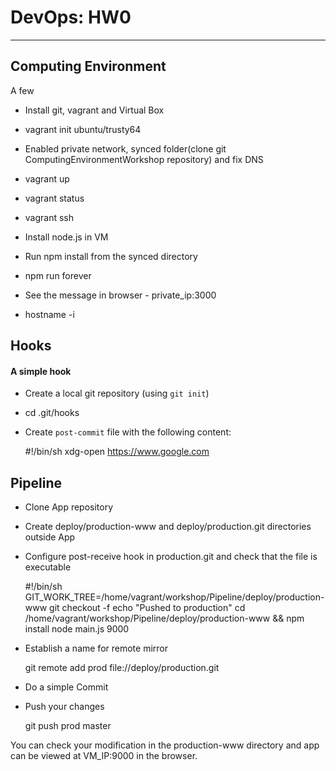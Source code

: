 # DevOps: HW0
--------------



## Computing Environment

A few
* Install git, vagrant and Virtual Box
* vagrant init ubuntu/trusty64
* Enabled private network, synced folder(clone git ComputingEnvironmentWorkshop repository) and fix DNS
* vagrant up
* vagrant status
* vagrant ssh
* Install node.js in VM
* Run npm install from the synced directory
* npm run forever
* See the message in browser - private_ip:3000 


* hostname -i



## Hooks

#### A simple hook

* Create a local git repository (using `git init`)
* cd .git/hooks
* Create `post-commit` file with the following content:

    #!/bin/sh
    xdg-open https://www.google.com

## Pipeline

* Clone App repository
* Create deploy/production-www and deploy/production.git directories outside App
* Configure post-receive hook in production.git and check that the file is executable

    #!/bin/sh
    GIT_WORK_TREE=/home/vagrant/workshop/Pipeline/deploy/production-www git checkout -f
    echo "Pushed to production"
    cd /home/vagrant/workshop/Pipeline/deploy/production-www && npm install
    node main.js 9000

* Establish a name for remote mirror

    git remote add prod file://deploy/production.git

* Do a simple Commit
* Push your changes

    git push prod master

 You can check your modification in the production-www directory and app can be viewed at VM_IP:9000 in the browser. 
